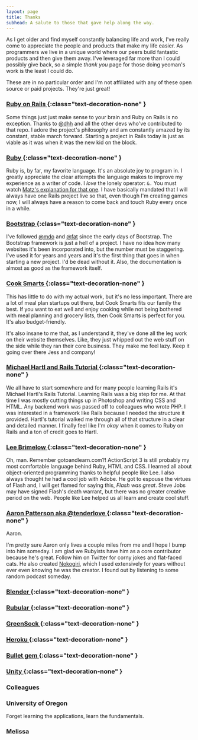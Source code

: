 ```yaml
---
layout: page
title: Thanks
subhead: A salute to those that gave help along the way.
---
```


As I get older and find myself constantly balancing life and work, I've really come to appreciate the people and products that make my life easier. As programmers we live in a unique world where our peers build fantastic products and then give them away. I've leveraged far more than I could possibly give back, so a simple *thank you* page for those doing yeoman's work is the least I could do.

These are in no particular order and I'm not affiliated with any of these open source or paid projects. They're just great!

### [Ruby on Rails <sup><i class="fas fa-external-link fa-xs"></i></sup>](https://rubyonrails.org/){:class="text-decoration-none" }

Some things just just make sense to your brain and Ruby on Rails is no exception. Thanks to [@dhh](https://twitter.com/dhh/) and all the other devs who've contributed to that repo. I adore the project's philosophy and am constantly amazed by its constant, stable march forward. Starting a project in Rails today is just as viable as it was when it was the new kid on the block.

### [Ruby <sup><i class="fas fa-external-link fa-xs"></i></sup>](https://www.ruby-lang.org/en/){:class="text-decoration-none" }

Ruby is, by far, my favorite language. It's an absolute joy to program in. I greatly appreciate the clear attempts the language makes to improve my experience as a writer of code. I *love* the lonely operator: `&.` You must watch [Matz's explanation for that one](https://www.youtube.com/watch?v=LE0g2TUsJ4U#t=16m36s). I have basically mandated that I will always have one Rails project live so that, even though I'm creating games now, I will always have a reason to come back and touch Ruby every once in a while. 

### [Bootstrap <sup><i class="fas fa-external-link fa-xs"></i></sup>](https://getbootstrap.com/){:class="text-decoration-none" }

I've followed [@mdo](https://twitter.com/mdo) and [@fat](https://twitter.com/fat) since the early days of Bootstrap. The Bootstrap framework is just a hell of a project. I have no idea how many websites it's been incorporated into, but the number must be staggering. I've used it for years and years and it's the first thing that goes in when starting a new project. I'd be dead without it. Also, the documentation is almost as good as the framework itself.

### [Cook Smarts <sup><i class="fas fa-external-link fa-xs"></i></sup>](https://www.cooksmarts.com/){:class="text-decoration-none" }

This has little to do with my actual work, but it's no less important. There are a lot of meal plan startups out there, but Cook Smarts fits our family the best. If you want to eat well and enjoy cooking while not being bothered with meal planning and grocery lists, then Cook Smarts is perfect for you. It's also budget-friendly. 

It's also insane to me that, as I understand it, they've done all the leg work on their website themselves. Like, they just whipped out the web stuff on the side while they ran their core business. They make me feel lazy. Keep it going over there Jess and company!  

### [Michael Hartl and Rails Tutorial <sup><i class="fas fa-external-link fa-xs"></i></sup>](https://www.railstutorial.org/){:class="text-decoration-none" }

We all have to start somewhere and for many people learning Rails it's Michael Hartl's Rails Tutorial. Learning Rails was a big step for me. At that time I was mostly cutting things up in Photoshop and writing CSS and HTML. Any backend work was passed off to colleagues who wrote PHP. I was interested in a framework like Rails because I needed the structure it provided. Hartl's tutorial walked me through all of that structure in a clear and detailed manner. I finally feel like I'm *okay* when it comes to Ruby on Rails and a ton of credit goes to Hartl. 

### [Lee Brimelow <sup><i class="fas fa-external-link fa-xs"></i></sup>](https://twitter.com/leebrimelow){:class="text-decoration-none" }

Oh, man. Remember gotoandlearn.com?! ActionScript 3 is still probably my most comfortable language behind Ruby, HTML and CSS. I learned all about object-oriented programming thanks to helpful people like Lee. I also always thought he had a cool job with Adobe. He got to espouse the virtues of Flash and, I will get flamed for saying this, *Flash was great*. Steve Jobs may have signed Flash's death warrant, but there was no greater creative period on the web. People like Lee helped us all learn and create cool stuff.

### [Aaron Patterson aka @tenderlove <sup><i class="fas fa-external-link fa-xs"></i></sup>](https://twitter.com/tenderlove){:class="text-decoration-none" }

Aaron.

I'm pretty sure Aaron only lives a couple miles from me and I hope I bump into him someday. I am glad we Rubyists have him as a core contributor because he's great. Follow him on Twitter for corny jokes and flat-faced cats. He also created [Nokogiri](https://nokogiri.org/), which I used extensively for years without ever even knowing he was the creator. I found out by listening to some random podcast someday. 

### [Blender <sup><i class="fas fa-external-link fa-xs"></i></sup>](https://www.blender.org/){:class="text-decoration-none" }

### [Rubular <sup><i class="fas fa-external-link fa-xs"></i></sup>](https://rubular.com/){:class="text-decoration-none" }

### [GreenSock <sup><i class="fas fa-external-link fa-xs"></i></sup>](https://greensock.com/){:class="text-decoration-none" }

### [Heroku <sup><i class="fas fa-external-link fa-xs"></i></sup>](https://heroku.com/){:class="text-decoration-none" }

### [Bullet gem <sup><i class="fas fa-external-link fa-xs"></i></sup>](https://github.com/flyerhzm/bullet){:class="text-decoration-none" }

### [Unity <sup><i class="fas fa-external-link fa-xs"></i></sup>](https://unity.com/){:class="text-decoration-none" }

### Colleagues

### University of Oregon

Forget learning the applications, learn the fundamentals.

### Melissa
 